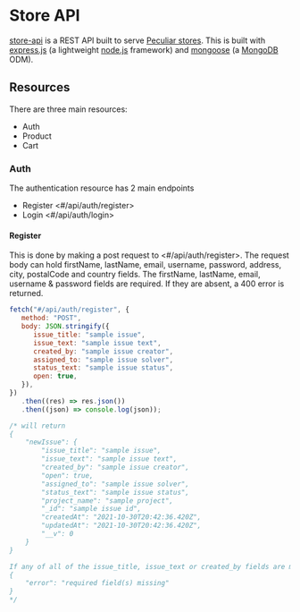 # Store API

[store-api](#) is a REST API built to serve [Peculiar stores](#). This is built with [express.js](#) (a lightweight [node.js](#) framework) and [mongoose](#) (a [MongoDB](#) ODM).

## Resources

There are three main resources:

-  Auth
-  Product
-  Cart

### Auth

The authentication resource has 2 main endpoints

-  Register <#/api/auth/register>
-  Login <#/api/auth/login>

#### Register

This is done by making a post request to <#/api/auth/register>. The request body can hold firstName, lastName, email, username, password, address, city, postalCode and country fields.
The firstName, lastName, email, username & password fields are required. If they are absent, a 400 error is returned.

```js
fetch("#/api/auth/register", {
   method: "POST",
   body: JSON.stringify({
      issue_title: "sample issue",
      issue_text: "sample issue text",
      created_by: "sample issue creator",
      assigned_to: "sample issue solver",
      status_text: "sample issue status",
      open: true,
   }),
})
   .then((res) => res.json())
   .then((json) => console.log(json));

/* will return
{
    "newIssue": {
        "issue_title": "sample issue",
        "issue_text": "sample issue text",
        "created_by": "sample issue creator",
        "open": true,
        "assigned_to": "sample issue solver",
        "status_text": "sample issue status",
        "project_name": "sample project",
        "_id": "sample issue id",
        "createdAt": "2021-10-30T20:42:36.420Z",
        "updatedAt": "2021-10-30T20:42:36.420Z",
        "__v": 0
    }
}

If any of all of the issue_title, issue_text or created_by fields are missing from the request body, a 400 error is returned with the following json object
{
    "error": "required field(s) missing"
}
*/
```
